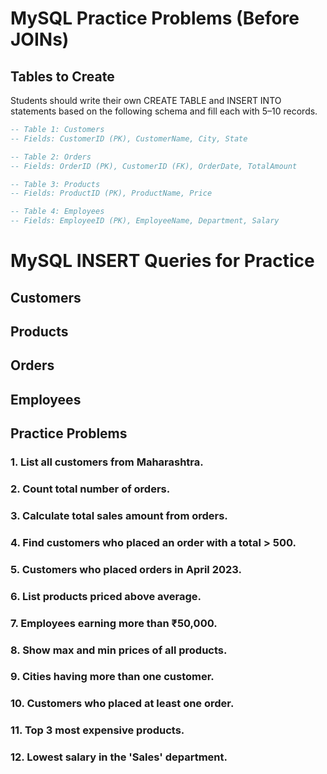 # MySQL Practice Problems (Before JOINs)

## Tables to Create

Students should write their own CREATE TABLE and INSERT INTO statements based on the following schema and fill each with 5–10 records.

```sql
-- Table 1: Customers
-- Fields: CustomerID (PK), CustomerName, City, State

-- Table 2: Orders
-- Fields: OrderID (PK), CustomerID (FK), OrderDate, TotalAmount

-- Table 3: Products
-- Fields: ProductID (PK), ProductName, Price

-- Table 4: Employees
-- Fields: EmployeeID (PK), EmployeeName, Department, Salary
```


# MySQL INSERT Queries for Practice

## Customers

## Products


## Orders


## Employees

## Practice Problems

### 1. List all customers from Maharashtra.

### 2. Count total number of orders.

### 3. Calculate total sales amount from orders.

### 4. Find customers who placed an order with a total > 500.

### 5. Customers who placed orders in April 2023.

### 6. List products priced above average.

### 7. Employees earning more than ₹50,000.

### 8. Show max and min prices of all products.

### 9. Cities having more than one customer.

### 10. Customers who placed at least one order.

### 11. Top 3 most expensive products.

### 12. Lowest salary in the 'Sales' department.
